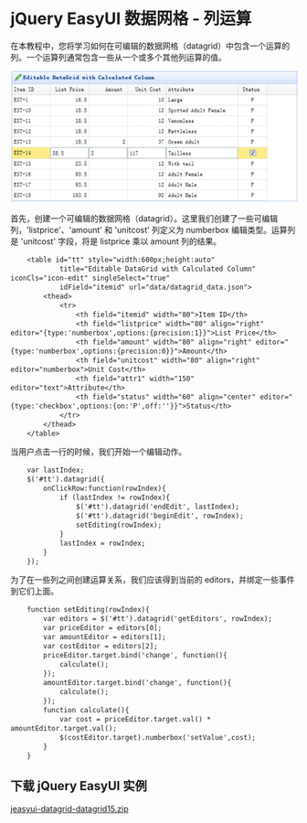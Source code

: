 # jQuery EasyUI 数据网格 - 列运算

在本教程中，您将学习如何在可编辑的数据网格（datagrid）中包含一个运算的列。一个运算列通常包含一些从一个或多个其他列运算的值。

![](img/datagrid15.png)

首先，创建一个可编辑的数据网格（datagrid）。这里我们创建了一些可编辑列，'listprice'、'amount' 和 'unitcost' 列定义为 numberbox 编辑类型。运算列是 'unitcost' 字段，将是 listprice 乘以 amount 列的结果。

```
	<table id="tt" style="width:600px;height:auto"
			title="Editable DataGrid with Calculated Column" iconCls="icon-edit" singleSelect="true"
			idField="itemid" url="data/datagrid_data.json">
		<thead>
			<tr>
				<th field="itemid" width="80">Item ID</th>
				<th field="listprice" width="80" align="right" editor="{type:'numberbox',options:{precision:1}}">List Price</th>
				<th field="amount" width="80" align="right" editor="{type:'numberbox',options:{precision:0}}">Amount</th>
				<th field="unitcost" width="80" align="right" editor="numberbox">Unit Cost</th>
				<th field="attr1" width="150" editor="text">Attribute</th>
				<th field="status" width="60" align="center" editor="{type:'checkbox',options:{on:'P',off:''}}">Status</th>
			</tr>
		</thead>
	</table>

```

当用户点击一行的时候，我们开始一个编辑动作。

```
	var lastIndex;
	$('#tt').datagrid({
		onClickRow:function(rowIndex){
			if (lastIndex != rowIndex){
				$('#tt').datagrid('endEdit', lastIndex);
				$('#tt').datagrid('beginEdit', rowIndex);
				setEditing(rowIndex);
			}
			lastIndex = rowIndex;
		}
	});

```

为了在一些列之间创建运算关系，我们应该得到当前的 editors，并绑定一些事件到它们上面。

```
	function setEditing(rowIndex){
		var editors = $('#tt').datagrid('getEditors', rowIndex);
		var priceEditor = editors[0];
		var amountEditor = editors[1];
		var costEditor = editors[2];
		priceEditor.target.bind('change', function(){
			calculate();
		});
		amountEditor.target.bind('change', function(){
			calculate();
		});
		function calculate(){
			var cost = priceEditor.target.val() * amountEditor.target.val();
			$(costEditor.target).numberbox('setValue',cost);
		}
	}

```

## 下载 jQuery EasyUI 实例

[jeasyui-datagrid-datagrid15.zip](/try/jeasyui/download/jeasyui-datagrid-datagrid15.zip)

 